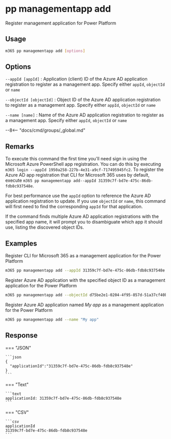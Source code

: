 # pp managementapp add

Register management application for Power Platform

## Usage

```sh
m365 pp managementapp add [options]
```

## Options

`--appId [appId]`
: Application (client) ID of the Azure AD application registration to register as a management app. Specify either `appId`, `objectId` or `name`

`--objectId [objectId]`
: Object ID of the Azure AD application registration to register as a management app. Specify either `appId`, `objectId` or `name`

`--name [name]`
: Name of the Azure AD application registration to register as a management app. Specify either `appId`, `objectId` or `name`

--8<-- "docs/cmd/groups/_global.md"

## Remarks

To execute this command the first time you'll need sign in using the Microsoft Azure PowerShell app registration. You can do this by executing `m365 login --appId 1950a258-227b-4e31-a9cf-717495945fc2`. To register the Azure AD app registration that CLI for Microsoft 365 uses by default, execute `m365 pp managementapp add--appId 31359c7f-bd7e-475c-86db-fdb8c937548e`.

For best performance use the `appId` option to reference the Azure AD application registration to update. If you use `objectId` or `name`, this command will first need to find the corresponding `appId` for that application.

If the command finds multiple Azure AD application registrations with the specified app name, it will prompt you to disambiguate which app it should use, listing the discovered object IDs.

## Examples

Register CLI for Microsoft 365 as a management application for the Power Platform

```sh
m365 pp managementapp add --appId 31359c7f-bd7e-475c-86db-fdb8c937548e
```

Register Azure AD application with the specified object ID as a management application for the Power Platform

```sh
m365 pp managementapp add --objectId d75be2e1-0204-4f95-857d-51a37cf40be8
```

Register Azure AD application named _My app_ as a management application for the Power Platform

```sh
m365 pp managementapp add --name "My app"
```

## Response

=== "JSON"

    ```json
    {
      "applicationId":"31359c7f-bd7e-475c-86db-fdb8c937548e"
    }
    ```

=== "Text"

    ```text
    applicationId: 31359c7f-bd7e-475c-86db-fdb8c937548e
    ```

=== "CSV"

    ```csv
    applicationId
    31359c7f-bd7e-475c-86db-fdb8c937548e
    ```

